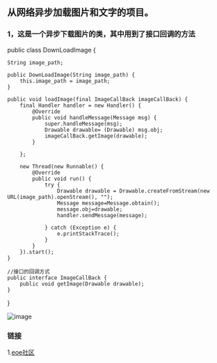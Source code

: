 从网络异步加载图片和文字的项目。
------------------------------


### 1，这是一个异步下载图片的类，其中用到了接口回调的方法
public class DownLoadImage {

    String image_path;

    public DownLoadImage(String image_path) {
        this.image_path = image_path;
    }

    public void loadImage(final ImageCallBack imageCallBack) {
        final Handler handler = new Handler() {
            @Override
            public void handleMessage(Message msg) {
                super.handleMessage(msg);
                Drawable drawable= (Drawable) msg.obj;
                imageCallBack.getImage(drawable);
            }

        };

        new Thread(new Runnable() {
            @Override
            public void run() {
                try {
                    Drawable drawable = Drawable.createFromStream(new URL(image_path).openStream(), "");
                    Message message=Message.obtain();
                    message.obj=drawable;
                    handler.sendMessage(message);

                } catch (Exception e) {
                    e.printStackTrace();
                }
            }
        }).start();
    }

    //接口的回调方式
    public interface ImageCallBack {
        public void getImage(Drawable drawable);
    }
}


 ![image](https://github.com/ButBueatiful/dotvim/raw/master/screenshots/vim-screenshot.jpg)


### 链接  
1.[eoe社区](http://www.eoeandroid.com/?1222543)<br />  


